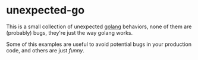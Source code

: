 # unexpected-go

This is a small collection of unexpected [golang](https://golang.org/) behaviors, 
none of them are (probably) bugs, they're just the way golang works. 

Some of this examples are useful to avoid potential bugs in your production code,
and others are just _funny_.
